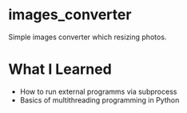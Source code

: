 # images_converter
Simple images converter which resizing photos. 

# What I Learned
- How to run external programms via subprocess
- Basics of multithreading programming in Python


